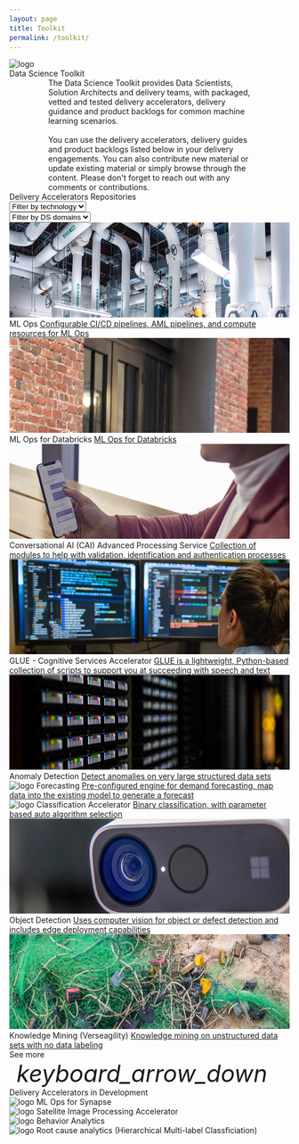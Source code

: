 ```yaml
---
layout: page
title: Toolkit
permalink: /toolkit/
---
```


<div class="toolkit">
    <div class="title-photo">
          <img src="/images/toolkit/MSC19_paddingtonOffice_015.jpg" alt="logo" height="300" style="width:100%;">
    </div>
  <div class="title">Data Science Toolkit</div>
  <div class="paragraph" style="margin-left:70px; margin-right:70px;">The Data Science Toolkit provides Data Scientists, Solution Architects and delivery teams, with packaged, vetted and tested delivery accelerators, delivery guidance and product backlogs for common machine learning scenarios.
  <br><br>
  You can use the delivery accelerators, delivery guides and product backlogs listed below in your delivery engagements. You can also contribute new material or update existing material or simply browse through the content. Please don't forget to reach out with any comments or contributions.</div>
  <div class="subtitle toolkit-borders"> Delivery Accelerators Repositories 
    <div class="dropdowns-container">
    <div class="custom-select">
      <select class="toolkit-select">
        <option value="" selected disabled hidden>Filter by technology</option>
        <option value="1">Option 1</option>
        <option value="2">Option 2</option>
        <option value="3">Option 3</option>
      </select>
    </div>
    <div class="custom-select">
      <select class="toolkit-select">
        <option value="" selected disabled hidden>Filter by DS domains</option>
        <option value="1">Option 1</option>
        <option value="2">Option 2</option>
        <option value="3">Option 3</option>
      </select>
    </div>
  </div>
  </div>

  <div class="toolkit-cards">
    <div class="toolkit-row">
      <!--ML Ops-->
      <div class="toolkit-card left">
        <img src="/images/toolkit/MDC19_cooling_002.jpg" alt="white pipes" height="170" style="width:100%;">
        <span class="toolkit-card-title">ML Ops</span>
        <a class="toolkit-card-content" href="/ml-ops/">Configurable CI/CD pipelines, AML pipelines, and compute resources for ML Ops</a>
      </div>
      <!--ML Ops for Databricks-->
      <div class="toolkit-card right">
        <img src="/images/toolkit/CLO20b_Aline_cafe_outside_002.jpg" alt="brick walls" height="170" style="width:100%;">
        <span class="toolkit-card-title">ML Ops for Databricks</span>
        <a class="toolkit-card-content" href="/ml-ops-for-databricks/">ML Ops for Databricks</a>
      </div>
    </div>
    <div class="toolkit-row">
      <!--Conversational AI-->
      <div class="toolkit-card left">
        <img src="/images/toolkit/M365CO19_SMB_iPhone_245.jpg" alt="logo" height="170" style="width:100%;">
        <span class="toolkit-card-title">Conversational AI (CAI) Advanced Processing Service</span>
        <a class="toolkit-card-content" href="/conversational-AI/">Collection of modules to help with validation, identification and authentication processes</a>
      </div>
      <!--GLUE-->
      <div class="toolkit-card right">
        <img src="/images/toolkit/CLO20b_Sylvie_office_night_001.jpg" alt="logo" height="170" style="width:100%;">
        <span class="toolkit-card-title">GLUE - Cognitive Services Accelerator</span>
        <a class="toolkit-card-content" href="/GLUE-accelerator/">GLUE is a lightweight, Python-based collection of scripts to support you at succeeding with speech and text</a>
      </div>
    </div>
     <div class="toolkit-row">
      <!--Anomaly detection-->
      <div class="toolkit-card left">
        <img src="/images/toolkit/MDC19_tapeTight_002.jpg" alt="logo" height="170" style="width:100%;">
        <span class="toolkit-card-title">Anomaly Detection</span>
        <a class="toolkit-card-content" href="/anomaly-detection/">Detect anomalies on very large structured data sets</a>
      </div>
      <!--Forecasting-->
      <div class="toolkit-card right">
        <img src="/images/toolkit/CLO18_cafeWork_003.jpg" alt="logo" height="170" style="width:100%;">
        <span class="toolkit-card-title">Forecasting</span>
        <a class="toolkit-card-content" href="/forecasting/">Pre-configured engine for demand forecasting, map data into the existing model to generate a forecast</a>
      </div>
    </div>
    <div class="toolkit-row">
      <!--Classification-->
      <div class="toolkit-card left">
        <img src="/images/toolkit/PCA22_OceanPlasticMouse_Feature_06_RGB.jpg" alt="logo" height="170" style="width:100%;">
        <span class="toolkit-card-title">Classification Accelerator</span>
        <a class="toolkit-card-content" href="/classification-accelerator/">Binary classification, with parameter based auto algorithm selection</a>
      </div>
      <!--Object Detection-->
      <div class="toolkit-card right">
        <img src="/images/toolkit/CLO19_azureKinectDK_008.jpg" alt="logo" height="170" style="width:100%;">
        <span class="toolkit-card-title">Object Detection</span>
        <a class="toolkit-card-content" href="/object-detection/">Uses computer vision for object or defect detection and includes edge deployment capabilities</a>
      </div>
    </div>
    <div class="toolkit-row">
      <!--Verseagility-->
      <div class="toolkit-card left">
        <img src="/images/toolkit/MSC18_scenicsLiberia_002.jpg" alt="logo" height="170" style="width:100%;">
        <span class="toolkit-card-title">Knowledge Mining (Verseagility)</span>
        <a class="toolkit-card-content" href="/verseagility/">Knowledge mining on unstructured data sets with no data labeling</a>
      </div>
      <!--Placeholder for delivery accelerator toolkit card on right-->
    </div>
  </div>

  <div class="subtitle borders" style="margin-top:0px">
    <!--Placeholder for See More drop-down to expand toolkit rows-->
    <!--TODO: to implement functionality per above toolkit rows and limit number of toolkit rows shown by default to 3 rows-->
    <div class="see-more">
      <span class="see-more-text">See more</span>
      <i class="material-icons" style="margin-bottom:0px; font-size: 42px; border-left: 3px solid white; padding-left: 10px;">keyboard_arrow_down</i>
    </div>
  </div>

  <div class="subtitle">
    Delivery Accelerators in Development
  </div>

<div class="delivery-accelerators">
  <div class="delivery-accelerators-card">
      <img src="../images/synapse.png" alt="logo">
      <span class="toolkit-card-content">ML Ops for Synapse</span>
  </div>
  <div class="delivery-accelerators-card">
      <img src="../images/satellite.png" alt="logo">
      <span class="toolkit-card-content">Satellite Image Processing Accelerator</span>
  </div>
  <div class="delivery-accelerators-card">
      <img src="../images/behavior-analytics.png" alt="logo">
      <span class="toolkit-card-content">Behavior Analytics</span>
  </div>
  <div class="delivery-accelerators-card">
      <img src="../images/root-cause.png" alt="logo">
      <span class="toolkit-card-content">Root cause analytics (Hierarchical Multi-label Classficiation)</span>
  </div>
</div>


</div>